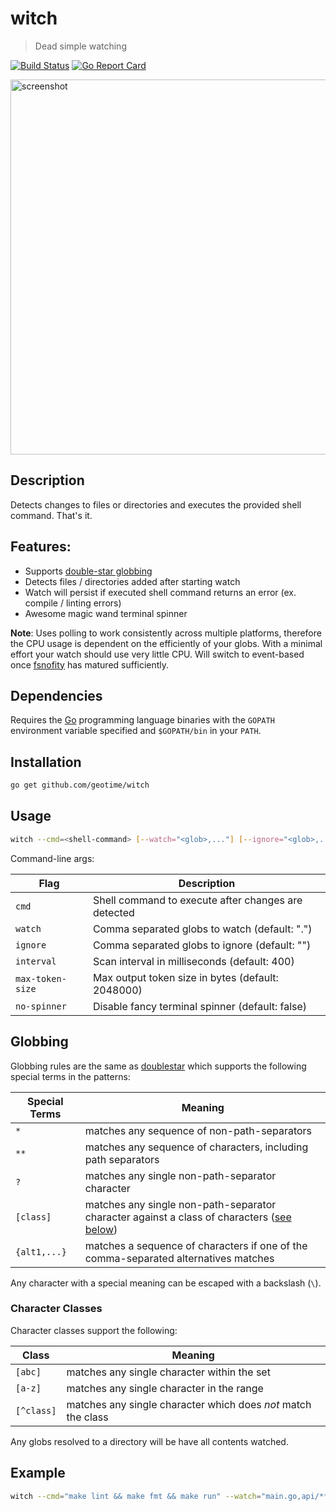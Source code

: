 # witch

> Dead simple watching

[![Build Status](https://travis-ci.org/unchartedsoftware/witch.svg?branch=master)](https://travis-ci.org/unchartedsoftware/witch)
[![Go Report Card](https://goreportcard.com/badge/github.com/unchartedsoftware/witch)](https://goreportcard.com/report/github.com/unchartedsoftware/witch)

<img width="600" src="https://rawgit.com/unchartedsoftware/witch/master/screenshot.gif" alt="screenshot" />

## Description

Detects changes to files or directories and executes the provided shell command. That's it.

## Features:
- Supports [double-star globbing](https://github.com/bmatcuk/doublestar)
- Detects files / directories added after starting watch
- Watch will persist if executed shell command returns an error (ex. compile / linting errors)
- Awesome magic wand terminal spinner

**Note**: Uses polling to work consistently across multiple platforms, therefore the CPU usage is dependent on the efficiently of your globs. With a minimal effort your watch should use very little CPU. Will switch to event-based once [fsnofity](https://github.com/fsnotify/fsnotify) has matured sufficiently.

## Dependencies

Requires the [Go](https://golang.org/) programming language binaries with the `GOPATH` environment variable specified and `$GOPATH/bin` in your `PATH`.

## Installation

```bash
go get github.com/geotime/witch
```

## Usage

```bash
witch --cmd=<shell-command> [--watch="<glob>,..."] [--ignore="<glob>,..."] [--interval=<milliseconds>]
```

Command-line args:

Flag             | Description
---------------- | -------
`cmd`            | Shell command to execute after changes are detected
`watch`          | Comma separated globs to watch (default: ".")
`ignore`         | Comma separated globs to ignore (default: "")
`interval`       | Scan interval in milliseconds (default: 400)
`max-token-size` | Max output token size in bytes (default: 2048000)
`no-spinner`     | Disable fancy terminal spinner (default: false)

## Globbing

Globbing rules are the same as [doublestar](https://github.com/bmatcuk/doublestar) which supports the following special terms in the patterns:

Special Terms | Meaning
------------- | -------
`*`           | matches any sequence of non-path-separators
`**`          | matches any sequence of characters, including path separators
`?`           | matches any single non-path-separator character
`[class]`     | matches any single non-path-separator character against a class of characters ([see below](#character-classes))
`{alt1,...}`  | matches a sequence of characters if one of the comma-separated alternatives matches

Any character with a special meaning can be escaped with a backslash (`\`).

### Character Classes

Character classes support the following:

Class      | Meaning
---------- | -------
`[abc]`    | matches any single character within the set
`[a-z]`    | matches any single character in the range
`[^class]` | matches any single character which does *not* match the class

Any globs resolved to a directory will be have all contents watched.

## Example

```bash
witch --cmd="make lint && make fmt && make run" --watch="main.go,api/**/*.go"
```
